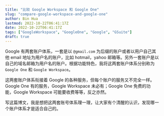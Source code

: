 ```yaml
---
title: "比较 Google Workspace 和 Google One"
slug: "compare-google-workspace-and-google-one"
author: Bin Hua
lastmod: 2022-10-22T06:41:17Z
date: 2022-10-22T06:41:17Z
tags: ["GoogleWorkspace", "GoogleOne", "Google", "GSuite"]
draft: true
---
```


Google 有两套账户体系，一套是以 `@gmail.com` 为后缀的账户或者以用户自己其他 email 地址为用户名的账户，比如 hotmail，yahoo 邮箱等。另外一套账户是以自己的域名邮箱为用户名的账户。根据功能特色，我将这两套账户体系分别称为 `Google One` 和 `Google Workspace`。

这两套账户体系衔接着 Google 的各种服务，但每个账户的服务又不完全一样。Google One 有的服务，Google Workspace 未必有；Google One 免费的功能，Google Workspace 可能要收费等等，反之亦然。

写这篇博文，我是想把这两套账号体系理一理，让大家有个清醒的认识，发现哪一个账户体系才是适合自己的。
